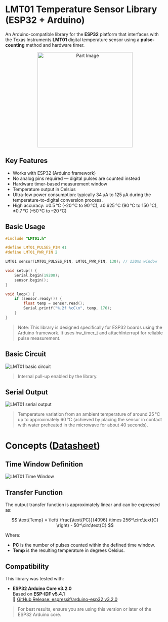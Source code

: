 # LMT01 Temperature Sensor Library (ESP32 + Arduino)

An Arduino-compatible library for the **ESP32** platform that interfaces with the Texas Instruments **LMT01** digital temperature sensor using a **pulse-counting** method and hardware timer.

<p align="center">
  <img src="assets/part.png" alt="Part Image" width="300">
</p>

## Key Features

- Works with ESP32 (Arduino framework)
- No analog pins required — digital pulses are counted instead
- Hardware timer-based measurement window
- Temperature output in Celsius
- Ultra-low power consumption: typically 34 µA to 125 µA during the temperature-to-digital conversion process.
- High accuracy: ±0.5 °C (–20 °C to 90 °C), ±0.625 °C (90 °C to 150 °C), ±0.7 °C (–50 °C to –20 °C)

## Basic Usage

```cpp
#include "LMT01.h"

#define LMT01_PULSES_PIN 41
#define LMT01_PWR_PIN 2

LMT01 sensor(LMT01_PULSES_PIN, LMT01_PWR_PIN, 130); // 130ms window

void setup() {
    Serial.begin(19200);
    sensor.begin();
}

void loop() {
    if (sensor.ready()) {
        float temp = sensor.read();
        Serial.printf("%.2f %cC\n", temp, 176);
    }
}
```

> Note: This library is designed specifically for ESP32 boards using the Arduino framework. It uses hw_timer_t and attachInterrupt for reliable pulse measurement.

## Basic Circuit
![LMT01 basic circuit](assets/circuit.png)
> Internal pull-up enabled by the library.

## Serial Output
![LMT01 serial output](assets/terminal.png)
> Temperature variation from an ambient temperature of around 25 °C up to approximately 60 °C (achieved by placing the sensor in contact with water preheated in the microwave for about 40 seconds).

# Concepts ([Datasheet](assets/LMT01.pdf))
## Time Window Definition
![LMT01 Time Window](assets/time_window.png)

## Transfer Function
The output transfer function is approximately linear and can be expressed as:

$$
\text{Temp} = \left( \frac{\text{PC}}{4096} \times 256^\circ\text{C} \right) - 50^\circ\text{C}
$$

Where:
- **PC** is the number of pulses counted within the defined time window.
- **Temp** is the resulting temperature in degrees Celsius.

## Compatibility
This library was tested with:

- **ESP32 Arduino Core v3.2.0**  
  Based on **ESP-IDF v5.4.1**  
  🔗 [GitHub Release: espressif/arduino-esp32 v3.2.0](https://github.com/espressif/arduino-esp32/releases/tag/3.2.0)

> For best results, ensure you are using this version or later of the ESP32 Arduino core.
